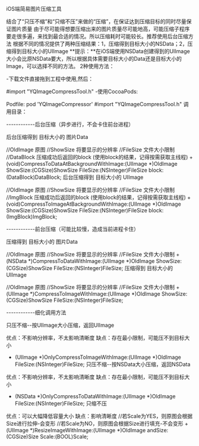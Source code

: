 
iOS端简易图片压缩工具

结合了“只压不缩”和“只缩不压”来做的“压缩”，在保证达到压缩目标的同时尽量保证图片质量
由于尽可能得想要压缩出来的图片质量尽可能地高，可能压缩子程序要走很多遍，来找到最合适的情况。所以压缩耗时可能较长。推荐使用后台压缩方法
根据不同的情况提供了两种压缩结果：1，压缩得到目标大小的NSData；2，压缩得到目标大小的UIImage
**提示：**在iOS端使用NSData创建得到的UIImage大小会比原NSData要大，所以根据具体需要目标大小的Data还是目标大小的Image，可以选择不同的方法。
2种使用方法：

-下载文件直接拖到工程中使用,然后：

#import "YQImageCompressTool.h"
-使用CocoaPods:

Podfile: pod 'YQImageCompressor'
#import "YQImageCompressTool.h"
调用目录：

------------后台压缩（异步进行，不会卡住前台进程）

后台压缩得到 目标大小的 图片Data

//OldImage  原图
//ShowSize  将要显示的分辨率
//FileSize  文件大小限制
//DataBlock 压缩成功后返回的block (使用block的结果，记得按需获取主线程)
+(void)CompressToDataAtBackgroundWithImage:(UIImage *)OldImage
ShowSize:(CGSize)ShowSize
FileSize:(NSInteger)FileSize
block:(DataBlock)DataBlock;
后台压缩得到 目标大小的 UIImage

//OldImage 原图
//ShowSize 将要显示的分辨率
//FileSize 文件大小限制
//ImgBlock 压缩成功后返回的block (使用block的结果，记得按需获取主线程)
+(void)CompressToImageAtBackgroundWithImage:(UIImage *)OldImage
ShowSize:(CGSize)ShowSize
FileSize:(NSInteger)FileSize
block:(ImgBlock)ImgBlock;

------------前台压缩（可能比较慢，造成当前进程卡住）

压缩得到 目标大小的 图片Data

//OldImage 原图
//ShowSize 将要显示的分辨率
//FileSize 文件大小限制
+(NSData *)CompressToDataWithImage:(UIImage *)OldImage
ShowSize:(CGSize)ShowSize
FileSize:(NSInteger)FileSize;
压缩得到 目标大小的 UIImage

//OldImage 原图
//ShowSize 将要显示的分辨率
//FileSize 文件大小限制
+(UIImage *)CompressToImageWithImage:(UIImage *)OldImage
ShowSize:(CGSize)ShowSize
FileSize:(NSInteger)FileSize;

------------细化调用方法

只压不缩--按UIImage大小压缩，返回UIImage

优点：不影响分辨率，不太影响清晰度
缺点：存在最小限制，可能压不到目标大小
+ (UIImage *)OnlyCompressToImageWithImage:(UIImage *)OldImage
FileSize:(NSInteger)FileSize;
只压不缩--按NSData大小压缩，返回NSData

优点：不影响分辨率，不太影响清晰度
缺点：存在最小限制，可能压不到目标大小
+ (NSData *)OnlyCompressToDataWithImage:(UIImage *)OldImage
FileSize:(NSInteger)FileSize;
只缩不压

优点：可以大幅降低容量大小
缺点：影响清晰度
//若Scale为YES，则原图会根据Size进行拉伸-会变形
//若Scale为NO，则原图会根据Size进行填充-不会变形
+(UIImage *)ResizeImageWithImage:(UIImage *)OldImage
andSize:(CGSize)Size
Scale:(BOOL)Scale;
